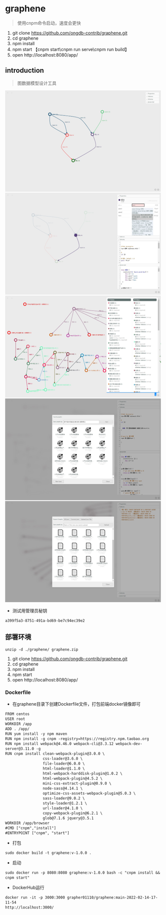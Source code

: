 # graphene
>使用cnpm命令启动，速度会更快
1. git clone https://github.com/ongdb-contrib/graphene.git
2. cd graphene
3. npm install
4. npm start 【cnpm start\cnpm run serve\cnpm run build】
5. open http://localhost:8080/app/

## introduction
>图数据模型设计工具

![intro-1](images/intro-1.jpg)
![intro-2](images/intro-2.jpg)
![intro-3](images/intro-3.jpg)
![intro-4](images/intro-4.jpg)
![intro-5](images/intro-5.jpg)

- 测试用管理员秘钥
```
a399f5a3-8751-491a-bd69-be7c94ec39e2
```

## 部署环境
```
unzip -d ./graphene/ graphene.zip
```
1. git clone https://github.com/ongdb-contrib/graphene.git
2. cd graphene
3. npm install
4. npm start
5. open http://localhost:8080/app/

### Dockerfile
- 在graphene目录下创建Dockerfile文件，打包前端docker镜像即可
```
FROM centos
USER root
WORKDIR /app
ADD . /app/
RUN yum install -y npm maven
RUN npm install -g cnpm -registry=https://registry.npm.taobao.org
RUN npm install webpack@4.46.0 webpack-cli@3.3.12 webpack-dev-server@3.11.0 -g
RUN cnpm install clean-webpack-plugin@3.0.0 \
                 css-loader@3.6.0 \
                 file-loader@6.0.0 \
                 html-loader@1.1.0 \
                 html-webpack-harddisk-plugin@1.0.2 \
                 html-webpack-plugin@4.5.2 \
                 mini-css-extract-plugin@0.9.0 \
                 node-sass@4.14.1 \
                 optimize-css-assets-webpack-plugin@5.0.3 \
                 sass-loader@9.0.2 \
                 style-loader@1.2.1 \
                 url-loader@4.1.0 \
                 copy-webpack-plugin@6.2.1 \
                 glob@7.1.6 jquery@3.5.1
WORKDIR /app/browser
#CMD ["cnpm","install"]
#ENTRYPOINT ["cnpm", "start"]
```
- 打包
```
sudo docker build -t graphene:v-1.0.0 .
```
- 启动
```
sudo docker run -p 8080:8080 graphene:v-1.0.0 bash -c "cnpm install && cnpm start"
```
- DockerHub运行
```
docker run -it -p 3000:3000 grapher01110/graphene:main-2022-02-14-17-11-54
http://localhost:3000/
```
